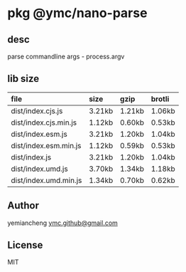 # pkg @ymc/nano-parse

## desc
parse commandline args - process.argv

## lib size  
file | size | gzip | brotli
:---- | :---- | :---- | :----
dist/index.cjs.js | 3.21kb | 1.21kb | 1.06kb
dist/index.cjs.min.js | 1.12kb | 0.60kb | 0.53kb
dist/index.esm.js | 3.21kb | 1.20kb | 1.04kb
dist/index.esm.min.js | 1.12kb | 0.59kb | 0.53kb
dist/index.js | 3.21kb | 1.20kb | 1.04kb
dist/index.umd.js | 3.70kb | 1.34kb | 1.18kb
dist/index.umd.min.js | 1.34kb | 0.70kb | 0.62kb

## Author
yemiancheng <ymc.github@gmail.com>

## License
MIT